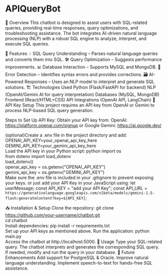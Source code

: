 # APIQueryBot
📝 Overview
This chatbot is designed to assist users with SQL-related queries, providing real-time responses, query optimizations, and troubleshooting assistance. The bot integrates AI-driven natural language processing (NLP) with a robust SQL engine to analyze, interpret, and execute SQL queries.

🚀 Features
💡 SQL Query Understanding – Parses natural language queries and converts them into SQL.
🛠️ Query Optimization – Suggests performance improvements.
📊 Database Interaction – Supports MySQL and MongoDB.
🔎 Error Detection – Identifies syntax errors and provides corrections.
🗃 AI-Powered Responses – Uses an NLP model to interpret and generate SQL solutions.
🏗 Technologies Used
Python (Flask/FastAPI for backend)
NLP (OpenAI/Gemini AI for query interpretation)
Databases (MySQL, MongoDB)
Frontend (React/HTML+CSS)
API Integrations (OpenAI API, LangChain)
🔑 API Key Setup
This project requires an API key from OpenAI or Gemini to process NLP-based SQL query generation.

Steps to Set Up API Key:
Obtain your API key from:
OpenAI: https://platform.openai.com/signup
or
Google Gemini: https://ai.google.dev/

(optional)Create a .env file in the project directory and add:
OPENAI_API_KEY=your_openai_api_key_here  
GEMINI_API_KEY=your_gemini_api_key_here  
Load the API key in your Python script:
python
import os  
from dotenv import load_dotenv  
load_dotenv()  
openai_api_key = os.getenv("OPENAI_API_KEY")  
gemini_api_key = os.getenv("GEMINI_API_KEY")  
Make sure the .env file is included in your .gitignore to prevent exposing your keys.
or 
just add your API Key in your JavaScript using:
let userMessage;
const API_KEY = "add your API Key"; 
const API_URL = `https://generativelanguage.googleapis.com/v1beta/models/gemini-1.5-flash:generateContent?key=${API_KEY}`;

📥 Installation & Setup
Clone the repository:
git clone https://github.com/your-username/chatbot.git  
cd chatbot  
Install dependencies:
pip install -r requirements.txt  
Set up your API keys as mentioned above.
Run the application:
python main.py  
Access the chatbot at http://localhost:5000.
🤖 Usage
Type your SQL-related query.
The chatbot interprets and generates the corresponding SQL query.
If needed, modify and run the query in your database.
📌 Future Enhancements
Add support for PostgreSQL & Oracle.
Improve natural language understanding.
Implement speech-to-text for hands-free SQL assistance.

